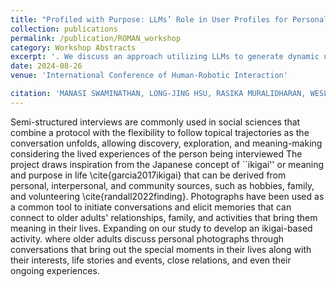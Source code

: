 ```yaml
---
title: "Profiled with Purpose: LLMs’ Role in User Profiles for Personalized Conversations"
collection: publications
permalink: /publication/ROMAN_workshop
category: Workshop Abstracts
excerpt: '. We discuss an approach utilizing LLMs to generate dynamic user profiles by analyzing interactions between the robot and the user as a part of a larger project to develop a conversational robot that can assist older adults in recognizing and maintaining their ikigai (sense of meaning and purpose in life) by providing personalized interaction and engagement, however, achieving this level of personalization requires collecting user data based on what the user discusses during the conversation. '
date: 2024-08-26
venue: 'International Conference of Human-Robotic Interaction'

citation: 'MANASI SWAMINATHAN, LONG-JING HSU, RASIKA MURALIDHARAN, WESLIE KHOO, DAVID J CRANDALL, SELMA ŠABANOVIĆ'
---
```

Semi-structured interviews are commonly used in social sciences that combine a protocol with the flexibility to follow topical trajectories as the conversation unfolds, allowing discovery, exploration, and meaning-making considering the lived experiences of the person being interviewed 
The project draws inspiration from the Japanese concept of ``ikigai'' or meaning and purpose in life \cite{garcia2017ikigai} that can be derived from personal, interpersonal, and community sources, such as hobbies, family, and volunteering \cite{randall2022finding}. Photographs have been used as a common tool to initiate conversations and elicit memories that can connect to older adults' relationships, family, and activities that bring them meaning in their lives.
Expanding on our study to develop an ikigai-based activity.
where older adults discuss personal photographs through conversations that bring out the special moments in their lives along with their interests, life stories and events, close relations, and even their ongoing experiences. 
